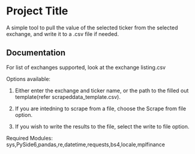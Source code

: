 
# Project Title

A simple tool to pull the value of the selected ticker from the selected exchange, and write it to a .csv file if needed.

## Documentation

For list of exchanges supported, look at the exchange listing.csv 

Options available:

1. Either enter the exchange and ticker name, or the path to the filled out template(refer scrapeddata_template.csv).

2. If you are intedning to scrape from a file, choose the Scrape from file option.

3. If you wish to write the results to the file, select the write to file option.

Required Modules:
sys,PySide6,pandas,re,datetime,requests,bs4,locale,mplfinance






